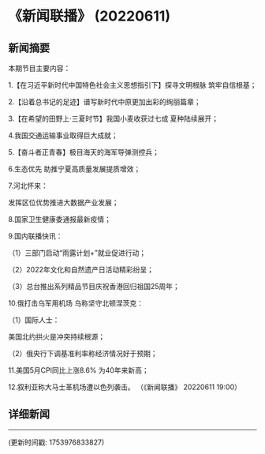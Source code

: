 # 《新闻联播》 (20220611)

## 新闻摘要

本期节目主要内容：


1.【在习近平新时代中国特色社会主义思想指引下】探寻文明根脉 筑牢自信根基；


2.【沿着总书记的足迹】谱写新时代中原更加出彩的绚丽篇章；


3.【在希望的田野上·三夏时节】我国小麦收获过七成 夏种陆续展开；


4.我国交通运输事业取得巨大成就；


5.【奋斗者正青春】极目海天的海军导弹测控兵；


6.生态优先 助推宁夏高质量发展提质增效；


7.河北怀来：

发挥区位优势推进大数据产业发展；


8.国家卫生健康委通报最新疫情；


9.国内联播快讯：


（1）三部门启动“雨露计划+”就业促进行动；


（2）2022年文化和自然遗产日活动精彩纷呈；


（3）总台推出系列精品节目庆祝香港回归祖国25周年；


10.俄打击乌军用机场 乌称坚守北顿涅茨克：


（1）国际人士：

美国北约拱火是冲突持续根源；


（2）俄央行下调基准利率称经济情况好于预期；


11.美国5月CPI同比上涨8.6% 为40年来新高；


12.叙利亚称大马士革机场遭以色列袭击。
（《新闻联播》 20220611 19:00）

## 详细新闻

---

(更新时间戳: 1753976833827)


